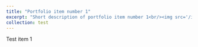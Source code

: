 ```yaml
---
title: "Portfolio item number 1"
excerpt: "Short description of portfolio item number 1<br/><img src='/images/500x300.png'>"
collection: test
---
```


Test item 1
